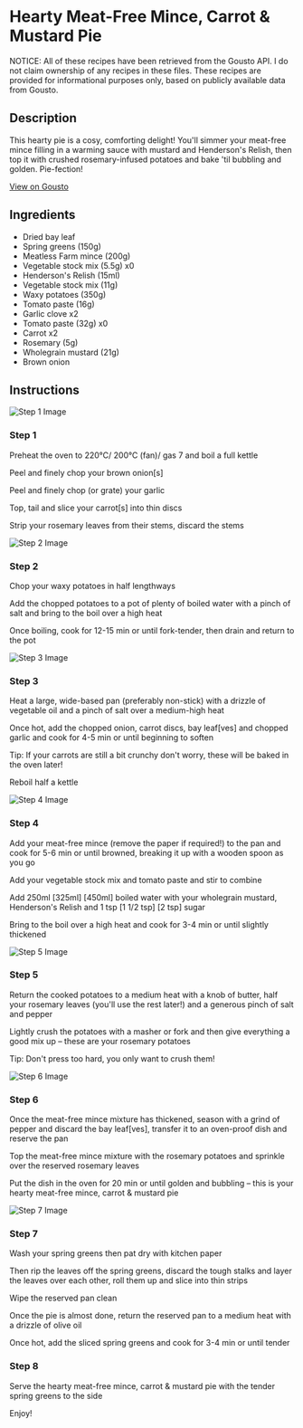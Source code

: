 # Hearty Meat-Free Mince, Carrot & Mustard Pie

NOTICE: All of these recipes have been retrieved from the Gousto API. I do not claim ownership of any recipes in these files. These recipes are provided for informational purposes only, based on publicly available data from Gousto.

## Description

This hearty pie is a cosy, comforting delight! You'll simmer your meat-free mince filling in a warming sauce with mustard and Henderson's Relish, then top it with crushed rosemary-infused potatoes and bake 'til bubbling and golden. Pie-fection! 

[View on Gousto](https://www.gousto.co.uk/recipes/cookbook/hearty-meat-free-mince-carrot-mustard-pie)

## Ingredients

- Dried bay leaf
- Spring greens (150g)
- Meatless Farm mince (200g)
- Vegetable stock mix (5.5g) x0
- Henderson's Relish (15ml)
- Vegetable stock mix (11g)
- Waxy potatoes (350g)
- Tomato paste (16g)
- Garlic clove x2
- Tomato paste (32g) x0
- Carrot x2
- Rosemary (5g)
- Wholegrain mustard (21g)
- Brown onion

## Instructions

![Step 1 Image](https://production-media.gousto.co.uk/cms/recipe-step-image/step-1-copy-1636391249656-x200.jpg)

### Step 1

Preheat the oven to 220°C/ 200°C (fan)/ gas 7 and boil a full kettle

Peel and finely chop your brown onion[s]

Peel and finely chop (or grate) your garlic

Top, tail and slice your carrot[s] into thin discs

Strip your rosemary leaves from their stems, discard the stems

![Step 2 Image](https://production-media.gousto.co.uk/cms/recipe-step-image/step-2-1636391256141-x200.jpg)

### Step 2

Chop your waxy potatoes in half lengthways

Add the chopped potatoes to a pot of plenty of boiled water with a pinch of salt and bring to the boil over a high heat

Once boiling, cook for 12-15 min or until fork-tender, then drain and return to the pot

![Step 3 Image](https://production-media.gousto.co.uk/cms/recipe-step-image/step-3-copy-1636391263308-x200.jpg)

### Step 3

Heat a large, wide-based pan (preferably non-stick) with a drizzle of vegetable oil and a pinch of salt over a medium-high heat

Once hot, add the chopped onion, carrot discs, bay leaf[ves] and chopped garlic and cook for 4-5 min or until beginning to soften

Tip: If your carrots are still a bit crunchy don't worry, these will be baked in the oven later!

Reboil half a kettle

![Step 4 Image](https://production-media.gousto.co.uk/cms/recipe-step-image/step-4-copy-1636391272737-x200.jpg)

### Step 4

Add your meat-free mince (remove the paper if required!) to the pan and cook for 5-6 min<span class="text-danger"> </span>or until browned, breaking it up with a wooden spoon as you go

Add your vegetable stock mix and tomato paste and stir to combine

Add 250ml <span class="text-purple">[325ml]</span> <span class="text-danger">[450ml]</span> boiled water<span class="text-danger"> </span>with your wholegrain mustard, Henderson's Relish and 1 tsp <span class="text-purple">[1 1/2 tsp]</span> <span class="text-danger">[2 tsp]</span> sugar

Bring to the boil over a high heat and cook for 3-4 min<span class="text-danger"> </span>or until slightly thickened

![Step 5 Image](https://production-media.gousto.co.uk/cms/recipe-step-image/step-5-copy-1636391281534-x200.jpg)

### Step 5

Return the cooked potatoes to a medium heat with a knob of butter, half your rosemary leaves (you'll use the rest later!) and a generous pinch of salt and pepper

Lightly crush the potatoes with a masher or fork and then give everything a good mix up – these are your rosemary potatoes

Tip: Don't press too hard, you only want to crush them!

![Step 6 Image](https://production-media.gousto.co.uk/cms/recipe-step-image/step-6-copy-1636391302444-x200.jpg)

### Step 6

Once the meat-free mince mixture has thickened, season with a grind of pepper and discard the bay leaf[ves], transfer it to an oven-proof dish and reserve the pan

Top the meat-free mince mixture with the rosemary potatoes and sprinkle over the reserved rosemary leaves

Put the dish in the oven for 20 min<span class="text-danger"> </span>or until golden and bubbling – this is your hearty meat-free mince, carrot & mustard pie

![Step 7 Image](https://production-media.gousto.co.uk/cms/recipe-step-image/step-7-copy-1636391342164-x200.jpg)

### Step 7

Wash your spring greens then pat dry with kitchen paper 

Then rip the leaves off the spring greens, discard the tough stalks and layer the leaves over each other, roll them up and slice into thin strips

Wipe the reserved pan clean

Once the pie is almost done, return the reserved pan to a medium heat with a drizzle of olive oil

Once hot, add the sliced spring greens and cook for 3-4 min or until tender

### Step 8

Serve the hearty meat-free mince, carrot & mustard pie with the tender spring greens to the side

Enjoy!

